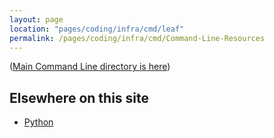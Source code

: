 ```yaml
---
layout: page
location: "pages/coding/infra/cmd/leaf"
permalink: /pages/coding/infra/cmd/Command-Line-Resources
---
```


([Main Command Line directory is here](/pages/coding/infra/Command-Line))

## Elsewhere on this site

- [Python](/pages/coding/lang/oo/Python)

